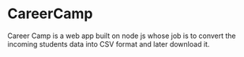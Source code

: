 # CareerCamp
Career Camp is a web app built on node js whose job is to convert the incoming students data into CSV format and later download it.
